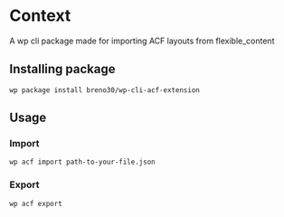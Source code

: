 # Context
A wp cli package made for importing ACF layouts from flexible_content

## Installing package
`wp package install breno30/wp-cli-acf-extension`

## Usage
### Import
`wp acf import path-to-your-file.json`

### Export
`wp acf export`
